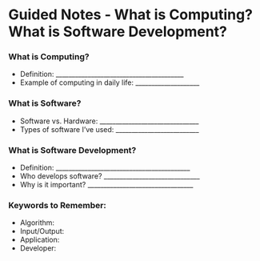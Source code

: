 # Guided Notes - What is Computing? What is Software Development?

### What is Computing?
- Definition: ________________________________________
- Example of computing in daily life: ____________________

### What is Software?
- Software vs. Hardware: _______________________________
- Types of software I’ve used: __________________________

### What is Software Development?
- Definition: __________________________________________
- Who develops software? ______________________________
- Why is it important? _________________________________

### Keywords to Remember:
- Algorithm:
- Input/Output:
- Application:
- Developer: